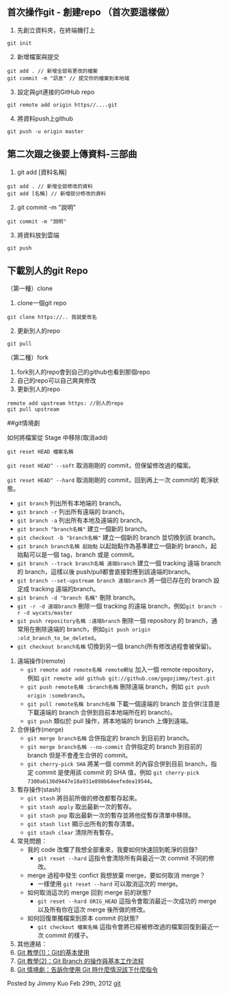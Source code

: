 ## 首次操作git - 創建repo （首次要這樣做）

1. 先創立資料夾，在終端機打上

```git init
git init
```

2. 新增檔案與提交

```
git add . // 新增全部有更改的檔案
git commit -m "訊息" // 提交你的檔案到本地端
```

3. 設定與git連接的GitHub repo 

```
git remote add origin https//....git 
```

4. 將資料push上github 

```git
git push -u origin master
```

## 第二次跟之後要上傳資料-三部曲

1. git add [資料名稱]

```
git add . // 新增全部修改的資料
git add [名稱] // 新增部分修改的資料
```

2. git commit -m "說明"

```
git commit -m "說明"
```

3. 將資料放到雲端

```
git push
```

## 下載別人的git Repo

（第一種）clone

1. clone一個git repo

```
git clone https://.. 我就愛改名 
```

2. 更新別人的repo

```
git pull
```

（第二種）fork

1. fork別人的repo會到自己的github也看到那個repo
2. 自己的repo可以自己爽爽修改
3. 更新別人的repo

```
remote add upstream https: //別人的repo
git pull upstream 
```

##git情境劇

如何將檔案從 Stage 中移除(取消add)

`git reset HEAD 檔案名稱`



`git reset HEAD^ --soft` 取消剛剛的 commit，但保留修改過的檔案。

`git reset HEAD^ --hard` 取消剛剛的 commit，回到再上一次 commit的 乾淨狀態。



- `git branch` 列出所有本地端的 branch。
- `git branch -r` 列出所有遠端的 branch。
- `git branch -a` 列出所有本地及遠端的 branch。
- `git branch "branch名稱"` 建立一個新的 branch。
- `git checkout -b "branch名稱"` 建立一個新的 branch 並切換到該 branch。
- `git branch branch名稱 起始點` 以起始點作為基準建立一個新的 branch，起始點可以是一個 tag，branch 或是 commit。
- `git branch --track branch名稱 遠端branch` 建立一個 tracking 遠端 branch 的 branch，這樣以後 push/pull都會直接對應到該遠端的branch。
- `git branch --set-upstream branch 遠端branch` 將一個已存在的 branch 設定成 tracking 遠端的branch。
- `git branch -d "branch 名稱"` 刪除 branch。
- `git -r -d 遠端branch` 刪除一個 tracking 的遠端 branch，例如`git branch -r -d wycats/master`
- `git push repository名稱 :遠端branch` 刪除一個 repository 的 branch，通常用在刪除遠端的 branch，例如`git push origin :old_branch_to_be_deleted`。
- `git checkout branch名稱` 切換到另一個 branch(所有修改過程會被保留)。

1. 遠端操作(remote)
   - `git remote add remote名稱 remote網址` 加入一個 remote repository，例如 `git remote add github git://github.com/gogojimmy/test.git`
   - `git push remote名稱 :branch名稱` 刪除遠端 branch，例如 `git push origin :somebranch`。
   - `git pull remote名稱 branch名稱` 下載一個遠端的 branch 並合併(注意是下載遠端的 branch 合併到目前本地端所在的 branch)。
   - `git push` 類似於 pull 操作，將本地端的 branch 上傳到遠端。
2. 合併操作(merge)
   - `git merge branch名稱` 合併指定的 branch 到目前的 branch。
   - `git merge branch名稱 --no-commit` 合併指定的 branch 到目前的 branch 但是不會產生合併的 commit。
   - `git cherry-pick SHA` 將某一個 commit 的內容合併到目前 branch，指定 commit 是使用該 commit 的 SHA 值，例如 `git cherry-pick 7300a6130d9447e18a931e898b64eefedea19544`。
3. 暫存操作(stash)
   - `git stash` 將目前所做的修改都暫存起來。
   - `git stash apply` 取出最新一次的暫存。
   - `git stash pop` 取出最新一次的暫存並將他從暫存清單中移除。
   - `git stash list` 顯示出所有的暫存清單。
   - `git stash clear` 清除所有暫存。
4. 常見問題：
   - 我的 code 改爛了我想全部重來，我要如何快速回到乾淨的目錄?
     - `git reset --hard` 這指令會清除所有與最近一次 commit 不同的修改。
   - merge 過程中發生 confict 我想放棄 merge，要如何取消 merge？
     - 一樣使用 `git reset --hard` 可以取消這次的 merge。
   - 如何取消這次的 merge 回到 merge 前的狀態?
     - `git reset --hard ORIG_HEAD` 這指令會取消最近一次成功的 merge 以及所有你在這次 merge 後所做的修改。
   - 如何回復單獨檔案到原本 commit 的狀態?
     - `git checkout 檔案名稱` 這指令會將已經被修改過的檔案回復到最近一次 commit 的樣子。
5. 其他連結：
6. [Git 教學(1)：Git的基本使用](http://blog.gogojimmy.net/2012/01/17/how-to-use-git-1-git-basic/)
7. [Git 教學(2)：Git Branch 的操作與基本工作流程](http://blog.gogojimmy.net/2012/01/21/how-to-use-git-2-basic-usage-and-worflow/)
8. [Git 情境劇：告訴你使用 Git 時什麼情況該下什麼指令](http://blog.gogojimmy.net/2012/02/29/git-scenario/)

Posted by Jimmy Kuo Feb 29th, 2012  [git](https://blog.gogojimmy.net/blog/categories/git/)